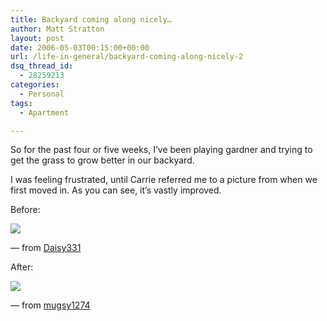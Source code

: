 ```yaml
---
title: Backyard coming along nicely…
author: Matt Stratton
layout: post
date: 2006-05-03T00:15:00+00:00
url: /life-in-general/backyard-coming-along-nicely-2
dsq_thread_id:
  - 28259213
categories:
  - Personal
tags:
  - Apartment

---
```

So for the past four or five weeks, I&#8217;ve been playing gardner and trying to get the grass to grow better in our backyard.

I was feeling frustrated, until Carrie referred me to a picture from when we first moved in. As you can see, it&#8217;s vastly improved.

Before:
  
[![][1]][2]
  
&#8212; from [Daisy331][3]

After:
  
[![][4]][5]
  
&#8212; from [mugsy1274][6]

 [1]: https://static.flickr.com/38/93077645_ea5f83998b_m.jpg
 [2]: https://www.flickr.com/photos/daisy331/93077645/
 [3]: https://www.flickr.com/people/daisy331/
 [4]: https://static.flickr.com/53/139414532_684dfc2270_m.jpg
 [5]: https://www.flickr.com/photos/mugsy/139414532/
 [6]: https://www.flickr.com/people/mugsy/